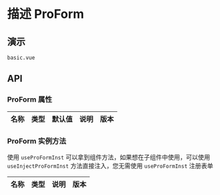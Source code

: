 # 描述 ProForm
<!--single-column-->

## 演示

```demo
basic.vue
```

## API
### ProForm 属性
| 名称 | 类型 | 默认值 | 说明 | 版本 |
| --- | --- | --- | --- | --- |

### ProForm 实例方法
使用 `useProFormInst` 可以拿到组件方法，如果想在子组件中使用，可以使用 `useInjectProFormInst` 方法直接注入，您无需使用 `useProFormInst` 注册表单

| 名称 | 类型 | 说明 | 版本 |
| --- | --- | --- | --- |
